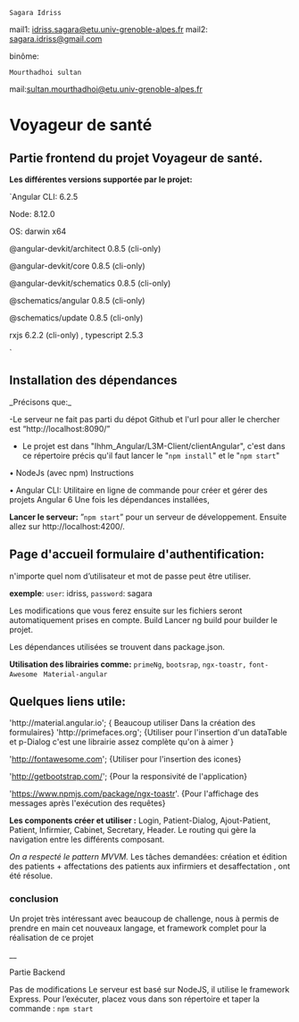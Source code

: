 `Sagara Idriss`

mail1: idriss.sagara@etu.univ-grenoble-alpes.fr
mail2: sagara.idriss@gmail.com

binôme:

 `Mourthadhoi sultan`
 
mail:sultan.mourthadhoi@etu.univ-grenoble-alpes.fr 
<h1>Voyageur de santé</h1>
<h2>Partie frontend du projet Voyageur de santé.</h2>
<b>Les différentes versions supportée par le projet:</b>

`Angular CLI: 6.2.5

Node: 8.12.0

OS: darwin x64

@angular-devkit/architect 0.8.5 (cli-only)

@angular-devkit/core 0.8.5 (cli-only)

@angular-devkit/schematics 0.8.5 (cli-only)

@schematics/angular 0.8.5 (cli-only)

@schematics/update 0.8.5 (cli-only)

rxjs 6.2.2 (cli-only) , typescript 2.5.3

`
<h2>Installation des dépendances</h2>
_Précisons que:_

-Le serveur ne fait pas parti du dépot Github et l'url pour aller le chercher est “http://localhost:8090/”

- Le projet est dans "Ihhm_Angular/L3M-Client/clientAngular", c'est dans ce répertoire précis qu'il faut lancer le "`npm install`" et le "`npm start`"

•	NodeJs (avec npm) Instructions

•	Angular CLI: Utilitaire en ligne de commande pour créer et gérer des projets Angular 6   Une fois les dépendances installées, 

**Lancer le serveur:** ”`npm start`” pour un serveur de développement.
Ensuite allez sur http://localhost:4200/.

<h2>Page d'accueil formulaire d'authentification:</h2>
n'importe quel  nom d’utilisateur et mot de passe peut être utiliser.

**exemple**: `user`: idriss, `password`: sagara

Les modifications que vous ferez ensuite sur les fichiers seront automatiquement prises en compte. Build Lancer ng build pour builder le projet.

Les dépendances utilisées se trouvent dans package.json.

**Utilisation des librairies comme:**
`primeNg`, `bootsrap`, `ngx-toastr,` `font-Awesome ` `Material-angular`

<h2>Quelques liens utile:</h2>
 'http://material.angular.io'; { Beaucoup utiliser Dans la création des formulaires}
'http://primefaces.org'; {Utiliser pour l'insertion d'un dataTable et p-Dialog c'est une librairie assez complète qu'on à aimer }

'http://fontawesome.com'; {Utiliser pour l'insertion des icones}

'http://getbootstrap.com/'; {Pour la responsivité de l'application}

'https://www.npmjs.com/package/ngx-toastr'. {Pour l'affichage des messages après l'exécution des requêtes}

**Les components créer et utiliser :** Login, Patient-Dialog, Ajout-Patient, Patient, Infirmier, Cabinet, Secretary, Header.
Le routing qui gère la navigation entre les différents composant.

_On a respecté le pattern MVVM._
Les tâches demandées: création et édition des patients + affectations des patients aux infirmiers et desaffectation , ont été résolue.

<h3>conclusion</h3>
Un projet très intéressant avec beaucoup de challenge, nous à permis de prendre en main cet nouveaux langage, et framework complet pour la réalisation de ce projet

__

Partie Backend

Pas de modifications
Le serveur est basé sur NodeJS, il utilise le framework Express. Pour l’exécuter, placez vous dans son répertoire et taper la commande :
`npm start`


